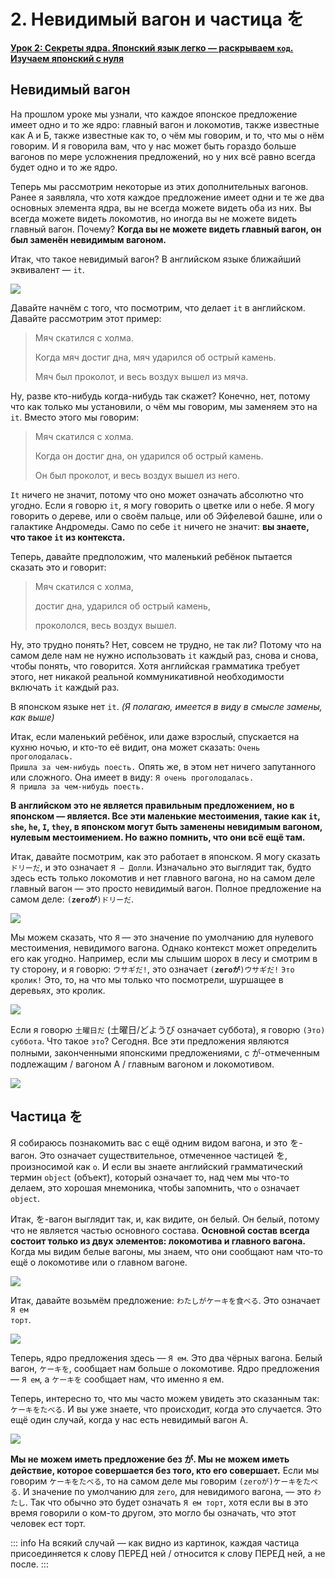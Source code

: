 # **2. Невидимый вагон и частица を**

[**Урок 2: Секреты ядра. Японский язык легко — раскрываем <code>код</code>. Изучаем японский с нуля**](https://www.youtube.com/watch?v=P3n8n0u3LHA&list=PLg9uYxuZf8x_A-vcqqyOFZu06WlhnypWj&index=2&ab_channel=OrganicJapanesewithCureDolly)

## Невидимый вагон

На прошлом уроке мы узнали, что каждое японское предложение имеет одно и то же ядро: главный вагон и локомотив, также известные как А и Б, также известные как то, о чём мы говорим, и то, что мы о нём говорим. И я говорила вам, что у нас может быть гораздо больше вагонов по мере усложнения предложений, но у них всё равно всегда будет одно и то же ядро.

Теперь мы рассмотрим некоторые из этих дополнительных вагонов. Ранее я заявляла, что хотя каждое предложение имеет одни и те же два основных элемента ядра, вы не всегда можете видеть оба из них. Вы всегда можете видеть локомотив, но иногда вы не можете видеть главный вагон. Почему? **Когда вы не можете видеть главный вагон, он был заменён невидимым вагоном.**

Итак, что такое невидимый вагон? В английском языке ближайший эквивалент — <code>it</code>.

![](../media/image75.webp)

Давайте начнём с того, что посмотрим, что делает <code>it</code> в английском. Давайте рассмотрим этот пример:

> Мяч скатился с холма.
>
> Когда мяч достиг дна, мяч ударился об острый камень.
>
> Мяч был проколот, и весь воздух вышел из мяча.

Ну, разве кто-нибудь когда-нибудь так скажет? Конечно, нет, потому что как только мы установили, о чём мы говорим, мы заменяем это на <code>it</code>. Вместо этого мы говорим:

> Мяч скатился с холма.
>
> Когда он достиг дна, он ударился об острый камень.
>
> Он был проколот, и весь воздух вышел из него.

<code>It</code> ничего не значит, потому что оно может означать абсолютно что угодно. Если я говорю <code>it</code>, я могу говорить о цветке или о небе. Я могу говорить о дереве, или о своём пальце, или об Эйфелевой башне, или о галактике Андромеды. Само по себе <code>it</code> ничего не значит: **вы знаете, что такое <code>it</code> из контекста.**

Теперь, давайте предположим, что маленький ребёнок пытается сказать это и говорит:

> Мяч скатился с холма,
>
> достиг дна, ударился об острый камень,
>
> прокололся, весь воздух вышел.

Ну, это трудно понять? Нет, совсем не трудно, не так ли? Потому что на самом деле нам не нужно использовать <code>it</code> каждый раз, снова и снова, чтобы понять, что говорится. Хотя английская грамматика требует этого, нет никакой реальной коммуникативной необходимости включать <code>it</code> каждый раз.

В японском языке нет <code>it</code>. *(Я полагаю, имеется в виду в смысле замены, как выше)*

Итак, если маленький ребёнок, или даже взрослый, спускается на кухню ночью, и кто-то её видит, она может сказать: <code>Очень проголодалась. Пришла за чем-нибудь поесть.</code> Опять же, в этом нет ничего запутанного или сложного. Она имеет в виду: <code>Я очень проголодалась. Я пришла за чем-нибудь поесть.</code>

**В английском это не является правильным предложением, но в японском — является. Все эти маленькие местоимения, такие как <code>it</code>, <code>she</code>, <code>he</code>, <code>I</code>, <code>they</code>, в японском могут быть заменены невидимым вагоном, нулевым местоимением. Но важно помнить, что они всё ещё там.**

Итак, давайте посмотрим, как это работает в японском. Я могу сказать <code>ドリーだ</code>, и это означает <code>Я — Долли</code>. Изначально это выглядит так, будто здесь есть только локомотив и нет главного вагона, но на самом деле главный вагон — это просто невидимый вагон. Полное предложение на самом деле: <code>(**zeroが**)ドリーだ</code>.

![](../media/image975.webp)

Мы можем сказать, что <code>Я</code> — это значение по умолчанию для нулевого местоимения, невидимого вагона. Однако контекст может определить его как угодно. Например, если мы слышим шорох в лесу и смотрим в ту сторону, и я говорю: <code>ウサギだ!</code>, это означает <code>(**zeroが**)ウサギだ!</code> <code>Это кролик!</code> Это, то, на что мы только что посмотрели, шуршащее в деревьях, это кролик.

![](../media/image617.webp)

Если я говорю <code>土曜日だ</code> (土曜日/どようび означает суббота), я говорю <code>(Это) суббота</code>. Что такое <code>это</code>? Сегодня. Все эти предложения являются полными, законченными японскими предложениями, с が-отмеченным подлежащим / вагоном А / главным вагоном и локомотивом.

![](../media/image490.webp)

## Частица を

Я собираюсь познакомить вас с ещё одним видом вагона, и это を-вагон. Это означает существительное, отмеченное частицей を, произносимой как <code>о</code>. И если вы знаете английский грамматический термин <code>object</code> (объект), который означает то, над чем мы что-то делаем, это хорошая мнемоника, чтобы запомнить, что <code>о</code> означает <code>object</code>.

Итак, を-вагон выглядит так, и, как видите, он белый. Он белый, потому что не является частью основного состава. **Основной состав всегда состоит только из двух элементов: локомотива и главного вагона.** Когда мы видим белые вагоны, мы знаем, что они сообщают нам что-то ещё о локомотиве или о главном вагоне.

![](../media/image77.webp)

Итак, давайте возьмём предложение: <code>わたしがケーキを食べる</code>. Это означает <code>Я ем торт</code>.

![](../media/image146.webp)

Теперь, ядро предложения здесь — <code>Я ем</code>. Это два чёрных вагона. Белый вагон, <code>ケーキを</code>, сообщает нам больше о локомотиве. Ядро предложения — <code>Я ем</code>, а <code>ケーキを</code> сообщает нам, что именно я ем.

Теперь, интересно то, что мы часто можем увидеть это сказанным так: <code>ケーキをたべる</code>. И вы уже знаете, что происходит, когда это случается. Это ещё один случай, когда у нас есть невидимый вагон А.

![](../media/image280.webp)

**Мы не можем иметь предложение без が. Мы не можем иметь действие, которое совершается без того, кто его совершает.** Если мы говорим <code>ケーキをたべる</code>, то на самом деле мы говорим <code>(zeroが)ケーキをたべる</code>. И значение по умолчанию для <code>zero</code>, для невидимого вагона, — это <code>わたし</code>. Так что обычно это будет означать <code>Я ем торт</code>, хотя если вы в это время говорили о ком-то другом, это могло бы означать, что этот человек ест торт.

::: info
На всякий случай — как видно из картинок, каждая частица присоединяется к слову ПЕРЕД ней / относится к слову ПЕРЕД ней, а не после.
:::